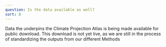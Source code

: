 ```yaml
---
question: Is the data available as well?
sort: 8
---
```


Data the underpins the Climate Projection Atlas is being made available for
public download. This download is not yet live, as we are still in the process
of standardizing the outputs from our different Methods
